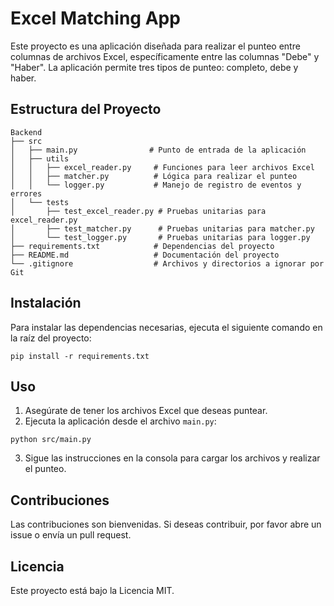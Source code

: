 # Excel Matching App

Este proyecto es una aplicación diseñada para realizar el punteo entre columnas de archivos Excel, específicamente entre las columnas "Debe" y "Haber". La aplicación permite tres tipos de punteo: completo, debe y haber.

## Estructura del Proyecto

```
Backend
├── src
│   ├── main.py                # Punto de entrada de la aplicación
│   ├── utils
│   │   ├── excel_reader.py     # Funciones para leer archivos Excel
│   │   ├── matcher.py          # Lógica para realizar el punteo
│   │   └── logger.py           # Manejo de registro de eventos y errores
│   └── tests
│       ├── test_excel_reader.py # Pruebas unitarias para excel_reader.py
│       ├── test_matcher.py      # Pruebas unitarias para matcher.py
│       └── test_logger.py       # Pruebas unitarias para logger.py
├── requirements.txt            # Dependencias del proyecto
├── README.md                   # Documentación del proyecto
└── .gitignore                  # Archivos y directorios a ignorar por Git
```

## Instalación

Para instalar las dependencias necesarias, ejecuta el siguiente comando en la raíz del proyecto:

```
pip install -r requirements.txt
```

## Uso

1. Asegúrate de tener los archivos Excel que deseas puntear.
2. Ejecuta la aplicación desde el archivo `main.py`:

```
python src/main.py
```

3. Sigue las instrucciones en la consola para cargar los archivos y realizar el punteo.

## Contribuciones

Las contribuciones son bienvenidas. Si deseas contribuir, por favor abre un issue o envía un pull request.

## Licencia

Este proyecto está bajo la Licencia MIT.
